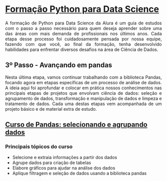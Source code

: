 # [Formação Python para Data Science](https://cursos.alura.com.br/formacao-data-science-python)

<div style="text-align: justify;">
    A formação de Python para Data Science da Alura é um guia de estudos com o passo a passo necessário para quem deseja aprender sobre uma das áreas com mais demanda de profissionais nos últimos anos. Cada etapa desse processo foi cuidadosamente pensada por nossa equipe, fazendo com que você, ao final da formação, tenha desenvolvido habilidades para enfrentar diversos desafios na área de Ciência de Dados.
</div>

## 3º Passo - Avançando em pandas

<div style="text-align: justify;">
Nesta última etapa, vamos continuar trabalhando com a biblioteca Pandas, focando agora em etapas específicas de um processo de análise de dados. A ideia aqui foi aprofundar e colocar em prática nossos conhecimentos nas principais etapas de projetos que envolvam ciência de dados: seleção e agrupamento de dados, transformação e manipulação de dados e limpeza e tratamento de dados. Cada uma destas etapas vem acompanhada de um projeto básico e de material extra de estudo.
</div>


## [Curso de Pandas: selecionando e agrupando dados](https://cursos.alura.com.br/course/pandas-selecao-agrupamento-dados)

### Principais tópicos do curso

- Selecione e extraia informações a partir dos dados
- Agrupe dados para criação de tabelas
- Elabore gráficos para ajudar na análise dos dados
- Aplique filtragem e seleção de dados usando a biblioteca pandas
